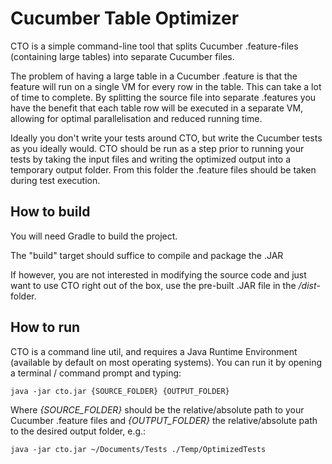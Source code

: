 Cucumber Table Optimizer
========================

CTO is a simple command-line tool that splits Cucumber .feature-files
(containing large tables) into separate Cucumber files.

The problem of having a large table in a Cucumber .feature is that the
feature will run on a single VM for every row in the table. This can
take a lot of time to complete. By splitting the source file into
separate .features you have the benefit that each table row will be
executed in a separate VM, allowing for optimal parallelisation and
reduced running time.

Ideally you don't write your tests around CTO, but write the Cucumber
tests as you ideally would. CTO should be run as a step prior to
running your tests by taking the input files and writing the optimized
output into a temporary output folder. From this folder the .feature
files should be taken during test execution.

How to build
------------

You will need Gradle to build the project.

The "build" target should suffice to compile and package the .JAR

If however, you are not interested in modifying the source code and just
want to use CTO right out of the box, use the pre-built .JAR file in the
_/dist_-folder.

How to run
----------

CTO is a command line util, and requires a Java Runtime Environment
(available by default on most operating systems). You can run it by
opening a terminal / command prompt and typing:

    java -jar cto.jar {SOURCE_FOLDER} {OUTPUT_FOLDER}

Where _{SOURCE_FOLDER}_ should be the relative/absolute path to your
Cucumber .feature files and _{OUTPUT_FOLDER}_ the relative/absolute
path to the desired output folder, e.g.:

    java -jar cto.jar ~/Documents/Tests ./Temp/OptimizedTests
